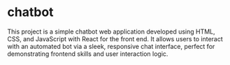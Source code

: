 # chatbot
This project is a simple chatbot web application developed using HTML, CSS, and JavaScript with React for the front end. It allows users to interact with an automated bot via a sleek, responsive chat interface, perfect for demonstrating frontend skills and user interaction logic.
